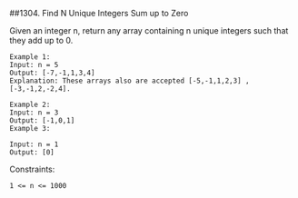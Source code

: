 ##1304. Find N Unique Integers Sum up to Zero

Given an integer n, return any array containing n unique integers such that they add up to 0. 
```
Example 1:
Input: n = 5
Output: [-7,-1,1,3,4]
Explanation: These arrays also are accepted [-5,-1,1,2,3] , [-3,-1,2,-2,4].

Example 2:
Input: n = 3
Output: [-1,0,1]
Example 3:

Input: n = 1
Output: [0]
 ```

Constraints:
```
1 <= n <= 1000
```